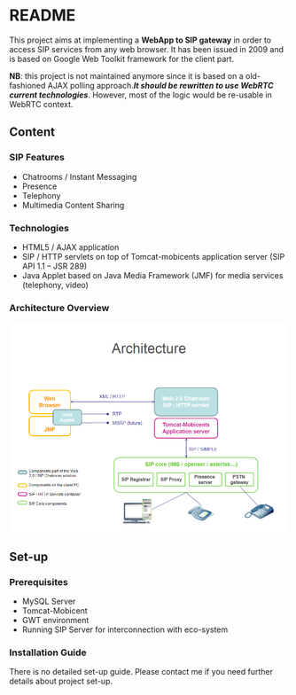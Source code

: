 # README #

This project aims at implementing a **WebApp to SIP gateway** in order to
access SIP services from any web browser. It has been issued in 2009 and is based on Google Web Toolkit framework for the client part. 

**NB**: this project is not maintained anymore since it is based on a old-fashioned AJAX polling approach.***It should be rewritten to use WebRTC current technologies***. However, most of the logic would be re-usable in WebRTC context.

## Content ##

### SIP Features ###

* Chatrooms / Instant Messaging
* Presence
* Telephony
* Multimedia Content Sharing

### Technologies ###

* HTML5 / AJAX application
* SIP / HTTP servlets on top of Tomcat-mobicents application server
(SIP API 1.1 – JSR 289)
* Java Applet based on Java Media Framework (JMF) for media
services (telephony, video)

### Architecture Overview ###
![Architecture](https://github.com/bbouffaut/ajax-to-sip-gateway/blob/master/Docs/ajax-2-sip-gateway-presentation.png)

## Set-up ##

### Prerequisites ###

* MySQL Server
* Tomcat-Mobicent
* GWT environment
* Running SIP Server for interconnection with eco-system

### Installation Guide ###

There is no detailed set-up guide. Please contact me if you need further details about project set-up.
